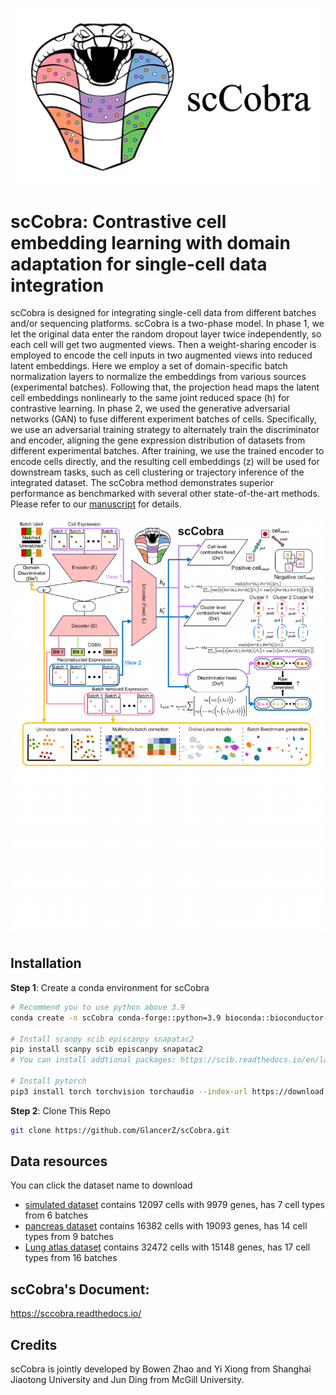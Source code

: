 <p align="center">
  <img src="https://github.com/mcgilldinglab/scCobra/blob/main/Figure/scCobra_logo.png" width="500">
</p>

# scCobra: Contrastive cell embedding learning with domain adaptation for single-cell data integration 
  
scCobra is designed for integrating single-cell data from different batches and/or sequencing platforms. scCobra is a two-phase model. In phase 1, we let the original data enter the random dropout layer twice independently, so each cell will get two augmented views. Then a weight-sharing encoder is employed to encode the cell inputs in two augmented views into reduced latent embeddings. Here we employ a set of domain-specific batch normalization layers to normalize the embeddings from various sources (experimental batches). Following that, the projection head maps the latent cell embeddings nonlinearly to the same joint reduced space (h) for contrastive learning. In phase 2, we used the generative adversarial networks (GAN) to fuse different experiment batches of cells. Specifically, we use an adversarial training strategy to alternately train the discriminator and encoder, aligning the gene expression distribution of datasets from different experimental batches. After training, we use the trained encoder to encode cells directly, and the resulting cell embeddings (z) will be used for downstream tasks, such as cell clustering or trajectory inference of the integrated dataset. The scCobra method demonstrates superior performance as benchmarked with several other state-of-the-art methods. Please refer to our [manuscript](https://www.biorxiv.org/content/10.1101/2022.10.23.513389v2) for details.

<p align="center">
  <img src="https://github.com/mcgilldinglab/scCobra/blob/main/Figure/Fig1.pdf" width="800">
</p>

## Installation

**Step 1**: Create a conda environment for scCobra

```bash
# Recommend you to use python above 3.9
conda create -n scCobra conda-forge::python=3.9 bioconda::bioconductor-singlecellexperiment=1.20.0 conda-forge::r-seuratobject=4.1.3 conda-forge::r-seurat=4.3.0 bioconda::anndata2ri=1.1 conda-forge::rpy2=3.5.2 bioconda::r-signac bioconda::bioconductor-ensdb.hsapiens.v75 bioconda::bioconductor-biovizbaseconda-forge::r-irkernel conda-forge::ipykernel

# Install scanpy scib episcanpy snapatac2
pip install scanpy scib episcanpy snapatac2
# You can install addtional packages: https://scib.readthedocs.io/en/latest/index.html

# Install pytorch
pip3 install torch torchvision torchaudio --index-url https://download.pytorch.org/whl/cu118
``` 

**Step 2**: Clone This Repo

```bash
git clone https://github.com/GlancerZ/scCobra.git
```

## Data resources

You can click the dataset name to download

* [simulated dataset](https://figshare.com/ndownloader/files/33798263) contains 12097 cells with 9979 genes, has 7 cell types from 6 batches
* [pancreas dataset](https://figshare.com/ndownloader/files/24539828) contains 16382 cells with 19093 genes, has 14 cell types from 9 batches
* [Lung atlas dataset](https://figshare.com/ndownloader/files/24539942) contains 32472 cells with 15148 genes, has 17 cell types from 16 batches


## scCobra's Document:
https://sccobra.readthedocs.io/

## Credits
scCobra is jointly developed by Bowen Zhao and Yi Xiong from Shanghai Jiaotong University and Jun Ding from McGill University.

